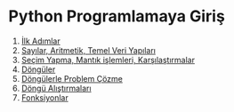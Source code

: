 Python Programlamaya Giriş
============================

1. [İlk Adımlar](https://github.com/sibirbil/VeriDefteri/blob/master/Python_Programlama/Python%20Programlamaya%20Giri%C5%9F%20-%20%C4%B0lk%20Ad%C4%B1mlar.ipynb)
1. [Sayılar, Aritmetik, Temel Veri Yapıları](https://github.com/sibirbil/VeriDefteri/blob/master/Python_Programlama/Python%20Programlamaya%20Giri%C5%9F%20-%20Say%C4%B1lar%2C%20Aritmetik%2C%20Temel%20Veri%20Yap%C4%B1lar%C4%B1.ipynb)
1. [Seçim Yapma, Mantık işlemleri, Karşılaştırmalar](https://github.com/sibirbil/VeriDefteri/blob/master/Python_Programlama/Python%20Programlamaya%20Giri%C5%9F%20-%20Se%C3%A7im%20Yapma%2C%20Mant%C4%B1k%20i%C5%9Flemleri%2C%20Kar%C5%9F%C4%B1la%C5%9Ft%C4%B1rmalar.ipynb)
1. [Döngüler](https://github.com/sibirbil/VeriDefteri/blob/master/Python_Programlama/Python%20Programlamaya%20Giri%C5%9F%20-%20D%C3%B6ng%C3%BCler.ipynb)
1. [Döngülerle Problem Çözme](https://github.com/sibirbil/VeriDefteri/blob/master/Python_Programlama/Python%20Programlamaya%20Giri%C5%9F%20-%20D%C3%B6ng%C3%BClerle%20problem%20%C3%A7%C3%B6zme.ipynb)
1. [Döngü Alıştırmaları](https://github.com/sibirbil/VeriDefteri/blob/master/Python_Programlama/Python%20Programlamaya%20Giri%C5%9F%20-%20D%C3%B6ng%C3%BC%20Al%C4%B1%C5%9Ft%C4%B1rmalar%C4%B1.ipynb)
1. [Fonksiyonlar](https://github.com/sibirbil/VeriDefteri/blob/master/Python_Programlama/Python%20Programlamaya%20Giri%C5%9F%20-%20Fonksiyonlar.ipynb)
